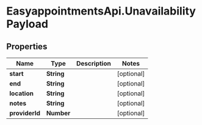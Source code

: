 # EasyappointmentsApi.UnavailabilityPayload

## Properties
Name | Type | Description | Notes
------------ | ------------- | ------------- | -------------
**start** | **String** |  | [optional] 
**end** | **String** |  | [optional] 
**location** | **String** |  | [optional] 
**notes** | **String** |  | [optional] 
**providerId** | **Number** |  | [optional] 
